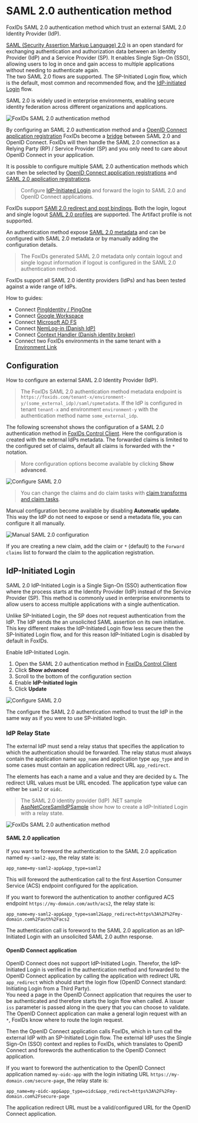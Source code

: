 # SAML 2.0 authentication method

FoxIDs SAML 2.0 authentication method which trust an external SAML 2.0 Identity Provider (IdP).

[SAML (Security Assertion Markup Language) 2.0](https://docs.oasis-open.org/security/saml/v2.0/saml-core-2.0-os.pdf) is an open standard for exchanging authentication and authorization data between
an Identity Provider (IdP) and a Service Provider (SP). It enables Single Sign-On (SSO), allowing users to log in once and gain access to multiple applications without needing to authenticate again.  
The two SAML 2.0 flows are supported. The SP-Initiated Login flow, which is the default, most common and recommended flow, and the [IdP-initiated Login](#idp-initiated-login) flow.

SAML 2.0 is widely used in enterprise environments, enabling secure identity federation across different organizations and applications.

![FoxIDs SAML 2.0 authentication method](images/connections-auth-method-saml.svg)

By configuring an SAML 2.0 authentication method and a [OpenID Connect application registration](app-reg-oidc.md) FoxIDs become a [bridge](bridge.md) between SAML 2.0 and OpenID Connect. 
FoxIDs will then handle the SAML 2.0 connection as a Relying Party (RP) / Service Provider (SP) and you only need to care about OpenID Connect in your application.

It is possible to configure multiple SAML 2.0 authentication methods which can then be selected by [OpenID Connect application registrations](app-reg-oidc.md) and [SAML 2.0 application registrations](app-reg-saml-2.0.md).

> Configure [IdP-Initiated Login](#idp-initiated-login) and forward the login to SAML 2.0 and OpenID Connect applications.

FoxIDs support [SAMl 2.0 redirect and post bindings](https://docs.oasis-open.org/security/saml/v2.0/saml-bindings-2.0-os.pdf). Both the login, logout and single logout [SAML 2.0 profiles](https://docs.oasis-open.org/security/saml/v2.0/saml-profiles-2.0-os.pdf) are supported. The Artifact profile is not supported.

An authentication method expose [SAML 2.0 metadata](https://docs.oasis-open.org/security/saml/v2.0/saml-metadata-2.0-os.pdf) and can be configured with SAML 2.0 metadata or by manually adding the configuration details.

> The FoxIDs generated SAML 2.0 metadata only contain logout and single logout information if logout is configured in the SAML 2.0 authentication method.

FoxIDs support all SAML 2.0 identity providers (IdPs) and has been tested against a wide range of IdPs. 

How to guides:

- Connect [PingIdentity / PingOne](auth-method-howto-saml-2.0-pingone.md)
- Connect [Google Workspace](auth-method-howto-saml-2.0-google-workspace.md)
- Connect [Microsoft AD FS](auth-method-howto-saml-2.0-adfs.md)
- Connect [NemLog-in (Danish IdP)](auth-method-howto-saml-2.0-nemlogin.md)
- Connect [Context Handler (Danish identity broker)](howto-saml-2.0-context-handler.md)
- Connect two FoxIDs environments in the same tenant with a [Environment Link](howto-environmentlink-foxids.md)

## Configuration
How to configure an external SAML 2.0 Identity Provider (IdP).

> The FoxIDs SAML 2.0 authentication method metadata endpoint is `https://foxids.com/tenant-x/environment-y/(some_external_idp)/saml/spmetadata`. 
> If the IdP is configured in tenant `tenant-x` and environment `environment-y` with the authentication method name `some_external_idp`.

The following screenshot shows the configuration of a SAML 2.0 authentication method in [FoxIDs Control Client](control.md#foxids-control-client).
Here the configuration is created with the external IdPs metadata. The forwarded claims is limited to the configured set of claims, default all claims is forwarded with the `*` notation.

> More configuration options become available by clicking **Show advanced**.

![Configure SAML 2.0](images/configure-saml-auth-method.png)

> You can change the claims and do claim tasks with [claim transforms and claim tasks](claim-transform-task.md).

Manual configuration become available by disabling **Automatic update**. This way the IdP do not need to expose or send a metadata file, you can configure it all manually.

![Manual SAML 2.0 configuration](images/configure-saml-manual-auth-method.png)


If you are creating a new claim, add the claim or `*` (default) to the `Forward claims` list to forward the claim to the application registration.

## IdP-Initiated Login
SAML 2.0 IdP-Initiated Login is a Single Sign-On (SSO) authentication flow where the process starts at the Identity Provider (IdP) instead of the Service Provider (SP). 
This method is commonly used in enterprise environments to allow users to access multiple applications with a single authentication.

Unlike SP-Initiated Login, the SP does not request authentication from the IdP. The IdP sends the an unsolicited SAML assertion on its own initiative. 
This key different makes the IdP-Initiated Login flow less secure then the SP-Initiated Login flow, and for this reason IdP-Initiated Login is disabled by default in FoxIDs.

Enable IdP-Initiated Login.

1. Open the SAML 2.0 authentication method in [FoxIDs Control Client](control.md#foxids-control-client)
2. Click **Show advanced**
3. Scroll to the bottom of the configuration section
4. Enable **IdP-Initiated login**
5. Click **Update**

![Configure SAML 2.0](images/configure-saml-auth-method-idp-initiated.png)

The configure the SAML 2.0 authentication method to trust the IdP in the same way as if you were to use SP-initiated login.

### IdP Relay State

The external IdP must send a relay status that specifies the application to which the authentication should be forwarded. 
The relay status must always contain the application name `app_name` and application type `app_type` and in some cases must contain an application redirect URL `app_redirect`.

The elements has each a name and a value and they are decided by `&`. The redirect URL values must be URL encoded. The application type value can either be `saml2` or `oidc`.

> The SAML 2.0 identity provider (IdP) .NET sample [AspNetCoreSamlIdPSample](https://localhost:44333/docs/samples#aspnetcoresamlidpsample) show how to create a IdP-Initiated Login with a relay state.

![FoxIDs SAML 2.0 authentication method](images/connections-auth-method-saml-idpi.svg)

#### SAML 2.0 application

If you want to foreword the authentication to the SAML 2.0 application named `my-saml2-app`, the relay state is:
```url
app_name=my-saml2-app&app_type=saml2
```
This will foreword the authentication call to the first Assertion Consumer Service (ACS) endpoint configured for the application.

If you want to foreword the authentication to another configured ACS endpoint `https://my-domain.com/auth/acs2`, the relay state is:
```url
app_name=my-saml2-app&app_type=saml2&app_redirect=https%3A%2F%2Fmy-domain.com%2Fauth%2Facs2
```

The authentication call is foreword to the SAML 2.0 application as an IdP-Initiated Login with an unsolicited SAML 2.0 authn response.

#### OpenID Connect application

OpenID Connect does not support IdP-Initiated Login. Therefor, the IdP-Initiated Login is verified in the authentication method and forwarded to the OpenID Connect application by 
calling the application with redirect URL `app_redirect` which should start the login flow (OpenID Connect standard: Initiating Login from a Third Party).  
You need a page in the OpenID Connect application that requires the user to be authenticated and therefore starts the login flow when called. 
A issuer `iss` parameter is passed along in the query that you can choose to validate.  
The OpenID Connect application can make a general login request with an `*`, FoxIDs know where to route the login request.

Then the OpenID Connect application calls FoxIDs, which in turn call the external IdP with an SP-Initiated Login flow. The external IdP uses the Single Sign-On (SSO) context and replies to FoxIDs, 
which translates to OpenID Connect and forewords the authentication to the OpenID Connect application.

If you want to foreword the authentication to the OpenID Connect application named `my-oidc-app` with the login initiating URL `https://my-domain.com/secure-page`, 
the relay state is: 
```url
app_name=my-oidc-app&app_type=oidc&app_redirect=https%3A%2F%2Fmy-domain.com%2Fsecure-page
```

The application redirect URL must be a valid/configured URL for the OpenID Connect application.